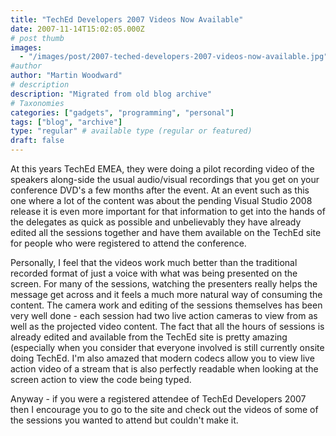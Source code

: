 ```yaml
---
title: "TechEd Developers 2007 Videos Now Available"
date: 2007-11-14T15:02:05.000Z
# post thumb
images:
  - "/images/post/2007-teched-developers-2007-videos-now-available.jpg"
#author
author: "Martin Woodward"
# description
description: "Migrated from old blog archive"
# Taxonomies
categories: ["gadgets", "programming", "personal"]
tags: ["blog", "archive"]
type: "regular" # available type (regular or featured)
draft: false
---
```


At this years TechEd EMEA, they were doing a pilot recording video of the speakers along-side the usual audio/visual recordings that you get on your conference DVD's a few months after the event. At an event such as this one where a lot of the content was about the pending Visual Studio 2008 release it is even more important for that information to get into the hands of the delegates as quick as possible and unbelievably they have already edited all the sessions together and have them available on the TechEd site for people who were registered to attend the conference.

Personally, I feel that the videos work much better than the traditional recorded format of just a voice with what was being presented on the screen. For many of the sessions, watching the presenters really helps the message get across and it feels a much more natural way of consuming the content. The camera work and editing of the sessions themselves has been very well done - each session had two live action cameras to view from as well as the projected video content. The fact that all the hours of sessions is already edited and available from the TechEd site is pretty amazing (especially when you consider that everyone involved is still currently onsite doing TechEd. I'm also amazed that modern codecs allow you to view live action video of a stream that is also perfectly readable when looking at the screen action to view the code being typed.

Anyway - if you were a registered attendee of TechEd Developers 2007 then I encourage you to go to the site and check out the videos of some of the sessions you wanted to attend but couldn't make it.

